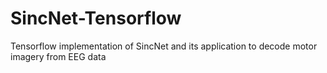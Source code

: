 # SincNet-Tensorflow
Tensorflow implementation of SincNet and its application to decode motor imagery from EEG data

